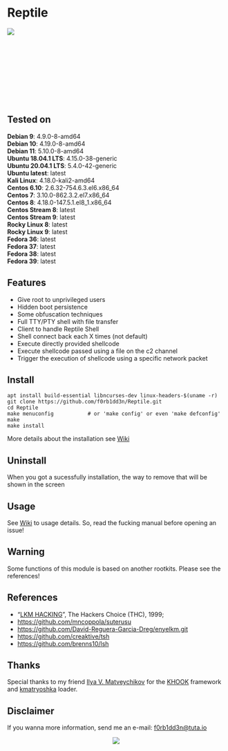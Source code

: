 # Reptile

<img align="left" src="https://imgur.com/nqujOlz.png">

<br><br><br><br><br>
<br><br><br><br><br>

## Tested on

**Debian 9**: 4.9.0-8-amd64<br>
**Debian 10**: 4.19.0-8-amd64<br>
**Debian 11**: 5.10.0-8-amd64<br>
**Ubuntu 18.04.1 LTS**: 4.15.0-38-generic<br>
**Ubuntu 20.04.1 LTS**: 5.4.0-42-generic<br>
**Ubuntu latest**: latest<br>
**Kali Linux**: 4.18.0-kali2-amd64<br>
**Centos 6.10**: 2.6.32-754.6.3.el6.x86_64<br>
**Centos 7**: 3.10.0-862.3.2.el7.x86_64<br>
**Centos 8**: 4.18.0-147.5.1.el8_1.x86_64<br>
**Centos Stream 8**: latest<br>
**Centos Stream 9**: latest<br>
**Rocky Linux 8**: latest<br>
**Rocky Linux 9**: latest<br>
**Fedora 36**: latest<br>
**Fedora 37**: latest<br>
**Fedora 38**: latest<br>
**Fedora 39**: latest

## Features

- Give root to unprivileged users
- Hidden boot persistence
- Some obfuscation techniques
- Full TTY/PTY shell with file transfer
- Client to handle Reptile Shell
- Shell connect back each X times (not default)
- Execute directly provided shellcode
- Execute shellcode passed using a file on the c2 channel
- Trigger the execution of shellcode using a specific network packet
   
## Install
```
apt install build-essential libncurses-dev linux-headers-$(uname -r)
git clone https://github.com/f0rb1dd3n/Reptile.git
cd Reptile
make menuconfig           # or 'make config' or even 'make defconfig'
make
make install
```
More details about the installation see [Wiki](https://github.com/f0rb1dd3n/Reptile/wiki/Install)
## Uninstall

When you got a sucessfully installation, the way to remove that will be shown in the screen

## Usage

See [Wiki](https://github.com/f0rb1dd3n/Reptile/wiki/Usage) to usage details. So, read the fucking manual before opening an issue!

## Warning

Some functions of this module is based on another rootkits. Please see the references!

## References

- “[LKM HACKING](http://www.ouah.org/LKM_HACKING.html)”, The Hackers Choice (THC), 1999;
- https://github.com/mncoppola/suterusu
- https://github.com/David-Reguera-Garcia-Dreg/enyelkm.git
- https://github.com/creaktive/tsh
- https://github.com/brenns10/lsh

## Thanks

Special thanks to my friend [Ilya V. Matveychikov](https://github.com/milabs) for the [KHOOK](https://github.com/milabs/khook) framework and [kmatryoshka](https://github.com/milabs/kmatryoshka) loader.

## Disclaimer

If you wanna more information, send me an e-mail: f0rb1dd3n@tuta.io

<p align="center">
   <img src="http://2.bp.blogspot.com/-OMozG1JNxic/VQxKMfiU2EI/AAAAAAAAOQM/_suBsIa9O7c/s1600/Reptile%2B6.gif">
</p>
